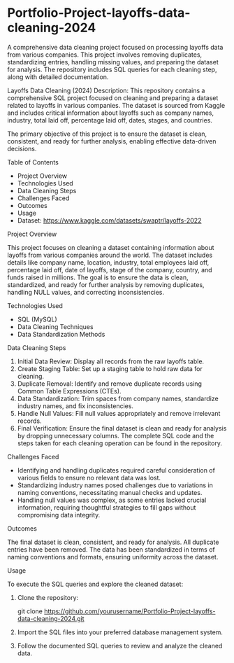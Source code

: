 # Portfolio-Project-layoffs-data-cleaning-2024
A comprehensive data cleaning project focused on processing layoffs data from various companies. This project involves removing duplicates, standardizing entries, handling missing values, and preparing the dataset for analysis. The repository includes SQL queries for each cleaning step, along with detailed documentation.

Layoffs Data Cleaning (2024)
Description:
This repository contains a comprehensive SQL project focused on cleaning and preparing a dataset related to layoffs in various companies. The dataset is sourced from Kaggle and includes critical information about layoffs such as company names, industry, total laid off, percentage laid off, dates, stages, and countries.

The primary objective of this project is to ensure the dataset is clean, consistent, and ready for further analysis, enabling effective data-driven decisions.

Table of Contents
- Project Overview
- Technologies Used
- Data Cleaning Steps
- Challenges Faced
- Outcomes
- Usage
- Dataset: https://www.kaggle.com/datasets/swaptr/layoffs-2022

  
Project Overview

This project focuses on cleaning a dataset containing information about layoffs from various companies around the world. The dataset includes details like company name, location, industry, total employees laid off, percentage laid off, date of layoffs, stage of the company, country, and funds raised in millions. The goal is to ensure the data is clean, standardized, and ready for further analysis by removing duplicates, handling NULL values, and correcting inconsistencies.

Technologies Used 

- SQL (MySQL)
- Data Cleaning Techniques
- Data Standardization Methods

Data Cleaning Steps
1. Initial Data Review: Display all records from the raw layoffs table.
2. Create Staging Table: Set up a staging table to hold raw data for cleaning.
3. Duplicate Removal: Identify and remove duplicate records using Common Table Expressions (CTEs).
4. Data Standardization: Trim spaces from company names, standardize industry names, and fix inconsistencies.
5. Handle Null Values: Fill null values appropriately and remove irrelevant records.
6. Final Verification: Ensure the final dataset is clean and ready for analysis by dropping unnecessary columns.
The complete SQL code and the steps taken for each cleaning operation can be found in the repository.

Challenges Faced
- Identifying and handling duplicates required careful consideration of various fields to ensure no relevant data was lost.
- Standardizing industry names posed challenges due to variations in naming conventions, necessitating manual checks and updates.
- Handling null values was complex, as some entries lacked crucial information, requiring thoughtful strategies to fill gaps without compromising data integrity.

  
Outcomes 

The final dataset is clean, consistent, and ready for analysis.
All duplicate entries have been removed.
The data has been standardized in terms of naming conventions and formats, ensuring uniformity across the dataset.

Usage

To execute the SQL queries and explore the cleaned dataset:
1. Clone the repository:

    git clone https://github.com/yourusername/Portfolio-Project-layoffs-data-cleaning-2024.git
3. Import the SQL files into your preferred database management system.
4. Follow the documented SQL queries to review and analyze the cleaned data. 
